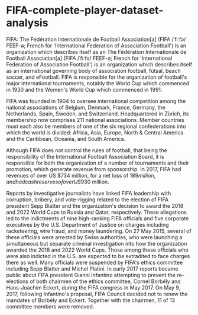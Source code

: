 # FIFA-complete-player-dataset-analysis
FIFA:
The Fédération Internationale de Football Association[a] (FIFA /ˈfiːfə/ FEEF-ə; French for 'International Federation of Association Football') is an organization which describes itself as an The Fédération Internationale de Football Association[a] (FIFA /ˈfiːfə/ FEEF-ə; French for 'International Federation of Association Football') is an organization which describes itself as an international governing body of association football, fútsal, beach soccer, and eFootball. FIFA is responsible for the organization of football's major international tournaments, notably the World Cup which commenced in 1930 and the Women's World Cup which commenced in 1991.

FIFA was founded in 1904 to oversee international competition among the national associations of Belgium, Denmark, France, Germany, the Netherlands, Spain, Sweden, and Switzerland. Headquartered in Zürich, its membership now comprises 211 national associations. Member countries must each also be members of one of the six regional confederations into which the world is divided: Africa, Asia, Europe, North & Central America and the Caribbean, Oceania, and South America.

Although FIFA does not control the rules of football, that being the responsibility of the International Football Association Board, it is responsible for both the organization of a number of tournaments and their promotion, which generate revenue from sponsorship. In 2017, FIFA had revenues of over US $734 million, for a net loss of $189 million, and had cash reserves of over US$930 million.

Reports by investigative journalists have linked FIFA leadership with corruption, bribery, and vote-rigging related to the election of FIFA president Sepp Blatter and the organization's decision to award the 2018 and 2022 World Cups to Russia and Qatar, respectively. These allegations led to the indictments of nine high-ranking FIFA officials and five corporate executives by the U.S. Department of Justice on charges including racketeering, wire fraud, and money laundering. On 27 May 2015, several of these officials were arrested by Swiss authorities, who were launching a simultaneous but separate criminal investigation into how the organization awarded the 2018 and 2022 World Cups. Those among these officials who were also indicted in the U.S. are expected to be extradited to face charges there as well. Many officials were suspended by FIFA's ethics committee including Sepp Blatter and Michel Platini. In early 2017 reports became public about FIFA president Gianni Infantino attempting to prevent the re-elections of both chairmen of the ethics committee, Cornel Borbély and Hans-Joachim Eckert, during the FIFA congress in May 2017. On May 9, 2017, following Infantino's proposal, FIFA Council decided not to renew the mandates of Borbély and Eckert. Together with the chairmen, 11 of 13 committee members were removed.
